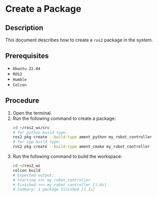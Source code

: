 # Create a Package

## Description
This document describes how to create a `ros2` package in the system.

## Prerequisites
- `Ubuntu 22.04`
- `ROS2`
- `Humble`
- `Colcon`

## Procedure
1. Open the terminal.
2. Run the following command to create a package:
    ```bash
    cd ~/ros2_ws/src
    # for python build type:
    ros2 pkg create --build-type ament_python my_robot_controller
    # for cpp build type:
    ros2 pkg create --build-type ament_cmake my_robot_controller
    ```
3. Run the following command to build the workspace:
    ```bash
    cd ~/ros2_ws
    colcon build
    # Expected output:
    # Starting >>> my_robot_controller
    # Finished <<< my_robot_controller [1.0s]
    # Summary: 1 package finished [1.1s]
    ```